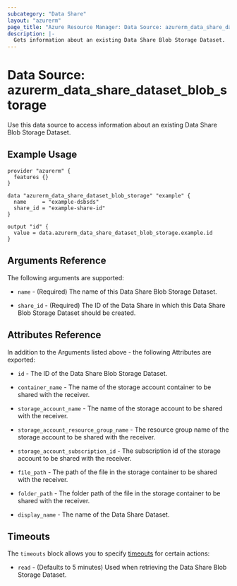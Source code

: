 ```yaml
---
subcategory: "Data Share"
layout: "azurerm"
page_title: "Azure Resource Manager: Data Source: azurerm_data_share_dataset_blob_storage"
description: |-
  Gets information about an existing Data Share Blob Storage Dataset.
---
```


# Data Source: azurerm_data_share_dataset_blob_storage

Use this data source to access information about an existing Data Share Blob Storage Dataset.

## Example Usage

```hcl
provider "azurerm" {
  features {}
}

data "azurerm_data_share_dataset_blob_storage" "example" {
  name     = "example-dsbsds"
  share_id = "example-share-id"
}

output "id" {
  value = data.azurerm_data_share_dataset_blob_storage.example.id
}
```

## Arguments Reference

The following arguments are supported:

* `name` - (Required) The name of this Data Share Blob Storage Dataset.

* `share_id` - (Required) The ID of the Data Share in which this Data Share Blob Storage Dataset should be created.

## Attributes Reference

In addition to the Arguments listed above - the following Attributes are exported: 

* `id` - The ID of the Data Share Blob Storage Dataset.

* `container_name` - The name of the storage account container to be shared with the receiver.

* `storage_account_name` - The name of the storage account to be shared with the receiver.

* `storage_account_resource_group_name` - The resource group name of the storage account to be shared with the receiver. 

* `storage_account_subscription_id` - The subscription id of the storage account to be shared with the receiver.

* `file_path` - The path of the file in the storage container to be shared with the receiver.

* `folder_path` - The folder path of the file in the storage container to be shared with the receiver.

* `display_name` - The name of the Data Share Dataset.

## Timeouts

The `timeouts` block allows you to specify [timeouts](https://www.terraform.io/docs/configuration/resources.html#timeouts) for certain actions:

* `read` - (Defaults to 5 minutes) Used when retrieving the Data Share Blob Storage Dataset.
